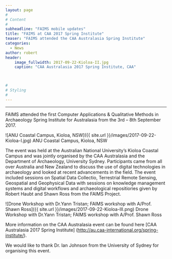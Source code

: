 ```yaml
---
layout: page
#
# Content
#
subheadline: "FAIMS mobile updates"
title: "FAIMS at CAA 2017 Spring Institute"
teaser: "FAIMS attended the CAA Australasia Spring Institute"
categories:
  - News
author: robert
header:
    image_fullwidth: 2017-09-22-Kioloa-II.jpg
    caption: "CAA Australasia 2017 Spring Institute, CAA" 
    


#
# Styling
#
---
```


<hr/>

FAIMS attended the first Computer Applications & Qualitative Methods in Archaeology Spring Institute for Australasia from the 3rd – 8th September 2017. 

![ANU Coastal Campus, Kioloa, NSW]({{ site.url }}/images/2017-09-22-Kioloa-I.jpg) ANU Coastal Campus, Kioloa, NSW

The event was held at the Australian National University’s Kioloa Coastal Campus and was jointly organised by the CAA Australasia and the Department of Archaeology, University Sydney. Participants came from all over Australia and New Zealand to discuss the use of digital technologies in archaeology and looked at recent advancements in the field. The event included sessions on Spatial Data Collectio, Terrestrial Remote Sensing, Geospatial and Geophysical Data with sessions on knowledge management systems and digital workflows and archaeological repositiories given by Robert Haubt and Shawn Ross from the FAIMS Project.

![Drone Workshop with Dr.Yann Tristan; FAIMS workshop with A/Prof. Shawn Ross]({{ site.url }}/images/2017-09-22-Kioloa-III.png) Drone Workshop with Dr.Yann Tristan; FAIMS workshop with A/Prof. Shawn Ross

More information on the CAA Australasia event can be found here [CAA Australasia 2017 Spring Institute] (http://au.caa-international.org/spring-institute/).

We would like to thank Dr. Ian Johnson from the University of Sydney for organising this event.
